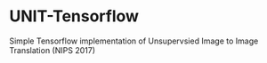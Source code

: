 # UNIT-Tensorflow
Simple Tensorflow implementation of Unsupervsied Image to Image Translation (NIPS 2017)
